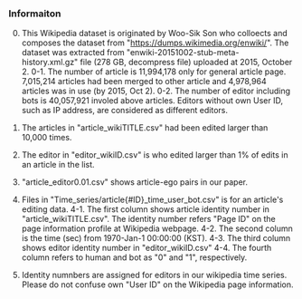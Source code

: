 ### Informaiton ###
0. This Wikipedia dataset is originated by Woo-Sik Son who colloects and composes the dataset from "https://dumps.wikimedia.org/enwiki/".
The dataset was extracted from "enwiki-20151002-stub-meta-history.xml.gz" file (278 GB, decompress file) uploaded at 2015, October 2.
0-1. The number of article is 11,994,178 only for general article page.
7,015,214 articles had been merged to other article and 4,978,964 articles was in use (by 2015, Oct 2).
0-2. The number of editor including bots is 40,057,921 involed above articles.
Editors without own User ID, such as IP address, are considered as different editors.

1. The articles in "article_wikiTITLE.csv" had been edited larger than 10,000 times.
2. The editor in "editor_wikiID.csv" is who edited larger than 1% of edits in an article in the list.
3. "article_editor0.01.csv" shows article-ego pairs in our paper.

4. Files in "Time_series/article{#ID}_time_user_bot.csv" is for an article's editing data.
4-1. The first column shows article identity number in "article_wikiTITLE.csv". The identity number refers "Page ID" on the page information profile at Wikipedia webpage.
4-2. The second column is the time (sec) from 1970-Jan-1 00:00:00 (KST). 
4-3. The third column shows editor identity number in "editor_wikiID.csv"
4-4. The fourth column refers to human and bot as "0" and "1", respectively.
5. Identity numnbers are assigned for editors in our wikipedia time series. Please do not confuse own "User ID" on the Wikipedia page information.
